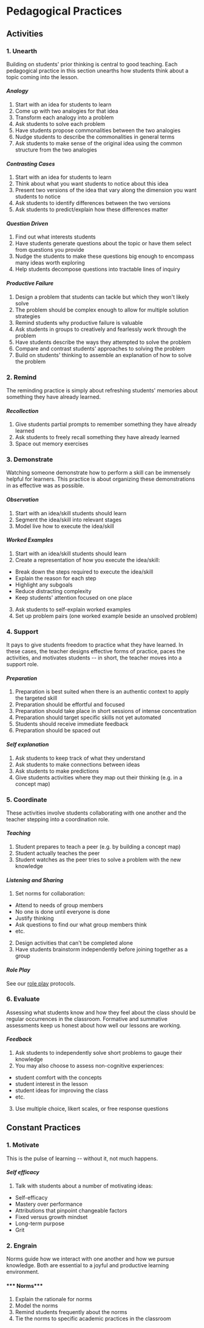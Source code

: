 
# Pedagogical Practices

## Activities

### 1. Unearth

Building on students' prior thinking is central to good teaching. Each pedagogical practice in this section unearths how students think about a topic coming into the lesson. 

#### ***Analogy***
1. Start with an idea for students to learn
2. Come up with two analogies for that idea
3. Transform each analogy into a problem
4. Ask students to solve each problem
5. Have students propose commonalities between the two analogies
6. Nudge students to describe the commonalities in general terms
6. Ask students to make sense of the original idea using the common structure from the two analogies

#### ***Contrasting Cases***

1. Start with an idea for students to learn
2. Think about what you want students to notice about this idea
2. Present two versions of the idea that vary along the dimension you want students to notice
2. Ask students to identify differences between the two versions
3. Ask students to predict/explain how these differences matter

#### ***Question Driven***
1. Find out what interests students
2. Have students generate questions about the topic or have them select from questions you provide
3. Nudge the students to make these questions big enough to encompass many ideas worth exploring
4. Help students decompose questions into tractable lines of inquiry

#### ***Productive Failure***
1. Design a problem that students can tackle but which they won't likely solve
2. The problem should be complex enough to allow for multiple solution strategies
3. Remind students why productive failure is valuable
4. Ask students in groups to creatively and fearlessly work through the problem
5. Have students describe the ways they attempted to solve the problem
6. Compare and contrast students' approaches to solving the problem
7. Build on students' thinking to assemble an explanation of how to solve the problem

### 2. Remind
The reminding practice is simply about refreshing students' memories about something they have already learned. 

#### ***Recollection***
1. Give students partial prompts to remember something they have already learned 
2. Ask students to freely recall something they have already learned
3. Space out memory exercises

### 3. Demonstrate
Watching someone demonstrate how to perform a skill can be immensely helpful for learners. This practice is about organizing these demonstrations in as effective was as possible. 

#### ***Observation***
1. Start with an idea/skill students should learn
2. Segment the idea/skill into relevant stages
3. Model live how to execute the idea/skill

#### ***Worked Examples***
1. Start with an idea/skill students should learn
3. Create a representation of how you execute the idea/skill:
 - Break down the steps required to execute the idea/skill
 - Explain the reason for each step
 - Highlight any subgoals
 - Reduce distracting complexity
 - Keep students' attention focused on one place
3. Ask students to self-explain worked examples
8. Set up problem pairs (one worked example beside an unsolved problem)

### 4. Support
It pays to give students freedom to practice what they have learned. In these cases, the teacher designs effective forms of practice, paces the activities, and motivates students -- in short, the teacher moves into a support role. 

#### ***Preparation***
1. Preparation is best suited when there is an authentic context to apply the targeted skill
2. Preparation should be effortful and focused
3. Preparation should take place in short sessions of intense concentration
3. Preparation should target specific skills not yet automated
4. Students should receive immediate feedback
5. Preparation should be spaced out

#### ***Self explanation***
1. Ask students to keep track of what they understand
2. Ask students to make connections between ideas
3. Ask students to make predictions
4. Give students activities where they map out their thinking (e.g. in a concept map) 

### 5. Coordinate
These activities involve students collaborating with one another and the teacher stepping into a coordination role. 

#### ***Teaching***
1. Student prepares to teach a peer (e.g. by building a concept map)
2. Student actually teaches the peer
3. Student watches as the peer tries to solve a problem with the new knowledge 

#### ***Listening and Sharing***
1. Set norms for collaboration:
 - Attend to needs of group members 
 - No one is done until everyone is done
 - Justify thinking
 - Ask questions to find our what group members think
 - etc.
2. Design activities that can't be completed alone
3. Have students brainstorm independently before joining together as a group 

#### ***Role Play***
See our [role play](roleplays/README.md) protocols. 

### 6. Evaluate
Assessing what students know and how they feel about the class should be regular occurrences in the classroom. Formative and summative assessments keep us honest about how well our lessons are working. 

#### ***Feedback***
1. Ask students to independently solve short problems to gauge their knowledge
2. You may also choose to assess non-cognitive experiences: 
  - student comfort with the concepts
  - student interest in the lesson
  - student ideas for improving the class
  - etc. 
3. Use multiple choice, likert scales, or free response questions

## Constant Practices
### 1. Motivate
This is the pulse of learning -- without it, not much happens. 
#### ***Self efficacy***
1. Talk with students about a number of motivating ideas:
 - Self-efficacy
 - Mastery over performance
 - Attributions that pinpoint changeable factors
 - Fixed versus growth mindset
 - Long-term purpose
 - Grit

### 2. Engrain
Norms guide how we interact with one another and how we pursue knowledge. Both are essential to a joyful and productive learning environment.
#### *** Norms***
1. Explain the rationale for norms
2. Model the norms
3. Remind students frequently about the norms
4. Tie the norms to specific academic practices in the classroom
